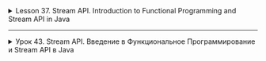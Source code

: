 <details>
<summary>Lesson 37. Stream API. Introduction to Functional Programming and Stream API in Java</summary>

# Functional Interface in Java

A functional interface in Java is an interface that contains exactly one abstract method. It can also contain
one or more default methods or static methods. Functional interfaces are the basis
of lambda expressions in Java 8 and above.

## Defining The Functional Interface

The annotation `@FunctionalInterface` is used to define the functional interface. This annotation is optional,
but it helps the compiler to throw an error if the interface does not match the definition of a functional interface.

```java 

@FunctionalInterface
public interface MyFunctionalInterface {
    void myAbstractMethod();
}
```

## Using The Functional Interface

Functional interfaces can be used to create functional interface objects using
lambda expressions, method references, or constructors.

### Lambda expressions

```java
public class FunctionExample {
  public static void main(String[] args) {
    MyFunctionalInterface myFunc = () -> System.out.println("Hello World!");
    myFunc.myAbstractMethod();  // Output: Hello World!
  }
}
```

### Links to methods

```java
public class Example {
    public static void sayHello() {
        System.out.println("Hello World!");
    }

    public static void main(String[] args) {
        MyFunctionalInterface myFunc = Example::sayHello;
        myFunc.myAbstractMethod();  // Output: Hello World!
    }
}
```

### Links to constructors

```java
public class MyClass {
    public MyClass() {
        System.out.println("Constructor Called!");
    }

    public static void main(String[] args) {
        MyFunctionalInterface myFunc = MyClass::new;
        myFunc.myAbstractMethod();  // Output: Constructor Called!
    }
}
```

## Predefined Functional Interfaces in Java

Java offers a set of predefined functional interfaces such
as `Function`, `Consumer`, `Supplier`, `Predict`, etc., which simplifies the work with functional programming.

### Example of using the Function interface

```java

import java.util.function.Function;

public class FunctionExample {
    public static void main(String[] args) {
        Function<String, Integer> function = String::length;
        int length = function.apply("Hello");
        System.out.println(length);  // Output: 5
    }
}
```

## Comparison table and examples for Function, Consumer, Supplier and Predicate in Java

| Interface | Description | Method | Example |
|-------------|----------------------------------------------------|---------------------|--------------------------------------------------------------------------------------------------------|
| `Function`  | Takes one argument and returns the result.    | `R apply(T t)`      | ``` Function<String, Integer> func = String::length; int length = func.apply("Hello"); // Output: 5``` |
| `Consumer`  | Takes one argument and does not return a result. | `void accept(T t)`  | `Consumer<String> consumer = System.out::println; consumer.accept("Hello"); // Output: Hello`          |
| `Supplier`  | Does not accept arguments, but returns a result.  | `T get()`           | `Supplier<String> supplier = () -> "Hello"; String str = supplier.get(); // Output: Hello`             |
| `Predicate` | Takes one argument and returns `boolean'.    | `boolean test(T t)` | `Predicate<String> predicate = String::isEmpty; boolean result = predicate.test(""); // Output: true`  |

## Usage examples

### Function

The `Function` interface takes one argument and returns the result.

```java
import java.util.function.Function;

public class FunctionExample {
    public static void main(String[] args) {
        Function<String, Integer> function = String::length;
        int length = function.apply("Hello");
        System.out.println(length);  // Output: 5
    }
}
```

### Consumer

The `Consumer` interface accepts a single argument and does not return a result.

```java
import java.util.function.Consumer;

public class ConsumerExample {
    public static void main(String[] args) {
        Consumer<String> consumer = System.out::println;
        consumer.accept("Hello");  // Output: Hello
    }
}
```

### Supplier

The `Supplier` interface does not accept arguments, but returns a result.

```java
import java.util.function.Supplier;

public class SupplierExample {
    public static void main(String[] args) {
        Supplier<String> supplier = () -> "Hello";
        String str = supplier.get();
        System.out.println(str);  // Output: Hello
    }
}
```

### Predicate

The `Predict` interface takes one argument and returns boolean.

```java
import java.util.function.Predicate;

public class PredicateExample {
    public static void main(String[] args) {
        Predicate<String> predicate = String::isEmpty;
        boolean result = predicate.test("");
        System.out.println(result);  // Output: true
    }
}
```
</details>

-------------------------------------

<details>
<summary>Урок 43. Stream API. Введение в Функциональное Программирование и Stream API в Java</summary>

# Функциональный Интерфейс в Java

Функциональный интерфейс в Java - это интерфейс, который содержит ровно один абстрактный метод. Он может содержать также
один или несколько методов по умолчанию или статических методов. Функциональные интерфейсы являются основой
лямбда-выражений в Java 8 и выше.

## Определение Функционального Интерфейса

Для определения функционального интерфейса используется аннотация `@FunctionalInterface`. Эта аннотация не обязательна,
но она помогает компилятору выдать ошибку, если интерфейс не соответствует определению функционального интерфейса.

```java 

@FunctionalInterface
public interface MyFunctionalInterface {
    void myAbstractMethod();
}
```

## Использование Функционального Интерфейса

Функциональные интерфейсы можно использовать для создания объектов функциональных интерфейсов с помощью
лямбда-выражений, ссылок на методы или конструкторов.

### Лямбда-выражения

```java
public class FunctionExample {
  public static void main(String[] args) {
    MyFunctionalInterface myFunc = () -> System.out.println("Hello World!");
    myFunc.myAbstractMethod();  // Output: Hello World!
  }
}
```

### Ссылки на методы

```java
public class Example {
    public static void sayHello() {
        System.out.println("Hello World!");
    }

    public static void main(String[] args) {
        MyFunctionalInterface myFunc = Example::sayHello;
        myFunc.myAbstractMethod();  // Output: Hello World!
    }
}
```

### Ссылки на конструкторы

```java
public class MyClass {
    public MyClass() {
        System.out.println("Constructor Called!");
    }

    public static void main(String[] args) {
        MyFunctionalInterface myFunc = MyClass::new;
        myFunc.myAbstractMethod();  // Output: Constructor Called!
    }
}
```

## Предопределённые Функциональные Интерфейсы в Java

Java предлагает набор предопределённых функциональных интерфейсов, таких
как `Function`, `Consumer`, `Supplier`, `Predicate` и т.д., что упрощает работу с функциональным программированием.

### Пример использования интерфейса Function

```java

import java.util.function.Function;

public class FunctionExample {
    public static void main(String[] args) {
        Function<String, Integer> function = String::length;
        int length = function.apply("Hello");
        System.out.println(length);  // Output: 5
    }
}
```

## Сравнительная таблица и примеры для Function, Consumer, Supplier и Predicate в Java

| Интерфейс   | Описание                                           | Метод               | Пример                                                                                                 |
|-------------|----------------------------------------------------|---------------------|--------------------------------------------------------------------------------------------------------|
| `Function`  | Принимает один аргумент и возвращает результат.    | `R apply(T t)`      | ``` Function<String, Integer> func = String::length; int length = func.apply("Hello"); // Output: 5``` |
| `Consumer`  | Принимает один аргумент и не возвращает результат. | `void accept(T t)`  | `Consumer<String> consumer = System.out::println; consumer.accept("Hello"); // Output: Hello`          |
| `Supplier`  | Не принимает аргументов, но возвращает результат.  | `T get()`           | `Supplier<String> supplier = () -> "Hello"; String str = supplier.get(); // Output: Hello`             |
| `Predicate` | Принимает один аргумент и возвращает `boolean`.    | `boolean test(T t)` | `Predicate<String> predicate = String::isEmpty; boolean result = predicate.test(""); // Output: true`  |

## Примеры использования

### Function

Интерфейс `Function` принимает один аргумент и возвращает результат.

```java
import java.util.function.Function;

public class FunctionExample {
    public static void main(String[] args) {
        Function<String, Integer> function = String::length;
        int length = function.apply("Hello");
        System.out.println(length);  // Output: 5
    }
}
```

### Consumer

Интерфейс `Consumer` принимает один аргумент и не возвращает результат.

```java
import java.util.function.Consumer;

public class ConsumerExample {
    public static void main(String[] args) {
        Consumer<String> consumer = System.out::println;
        consumer.accept("Hello");  // Output: Hello
    }
}
```

### Supplier

Интерфейс `Supplier` не принимает аргументов, но возвращает результат.

```java
import java.util.function.Supplier;

public class SupplierExample {
    public static void main(String[] args) {
        Supplier<String> supplier = () -> "Hello";
        String str = supplier.get();
        System.out.println(str);  // Output: Hello
    }
}
```

### Predicate

Интерфейс `Predicate` принимает один аргумент и возвращает boolean.

```java
import java.util.function.Predicate;

public class PredicateExample {
    public static void main(String[] args) {
        Predicate<String> predicate = String::isEmpty;
        boolean result = predicate.test("");
        System.out.println(result);  // Output: true
    }
}
```
</details>
